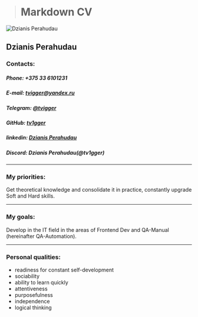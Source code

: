 > # **Markdown CV**
![**Dzianis Perahudau**](https://i.ibb.co/vd3qfh1/Photo-main.png)
## **Dzianis Perahudau**

### **Contacts:**

##### *Phone: +375 33 6101231*

##### *E-mail: tvigger@yandex.ru*

##### *Telegram: [@tvigger](https://t.me/tvigger)*

##### *GitHub: [tv1gger](https://github.com/TV1GGER)*

##### *linkedin: [Dzianis Perahudau](https://www.linkedin.com/in/dzianis-perahudau-46a9b6277)*

##### *Discord: Dzianis Perahudau(@tv1gger)*

***

### My priorities:
 Get theoretical knowledge and consolidate it in practice, constantly upgrade Soft and Hard skills.
 
***

### My goals:
 Develop in the IT field in the areas of Frontend Dev and QA-Manual (hereinafter QA-Automation). 
 
***

### Personal qualities:

  - readiness for constant self-development
  - sociability
  - ability to learn quickly
  - attentiveness
  - purposefulness
  - independence
  - logical thinking